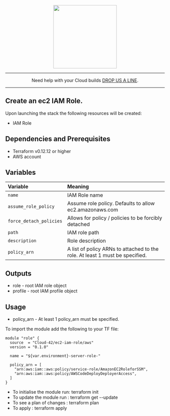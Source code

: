 <p align="center">
  <a href="https://www.cloud42.io/" target="_blank" rel="Homepage">
  <img width="200" height="200" src="https://www.cloud42.io/wp-content/uploads/2020/01/transparent_small.png">
  </a>
</p>

---
<p align="center">Need help with your Cloud builds <a href="https://www.cloud42.io/contact/" target="_blank" rel="ContactUS"> DROP US A LINE</a>.</p>

---
## Create an ec2 IAM Role. 

Upon launching the stack the following resources will be created:

 * IAM Role

## Dependencies and Prerequisites
 * Terraform v0.12.12 or higher
 * AWS account


## Variables
| Variable | Meaning |
| :------- | :----- |
| `name`| IAM Role name |
| `assume_role_policy`| Assume role policy. Defaults to allow ec2.amazonaws.com |
| `force_detach_policies`| Allows for policy / policies to be forcibly detached |
| `path`| IAM role path |
| `description`| Role description |
| `policy_arn`| A list of policy ARNs to attached to the role. At least 1 must be specified. |


## Outputs
 * role - root IAM role object
 * profile - root IAM profile object

## Usage

 * policy_arn - At least 1 policy_arn must be specified.

To import the module add the following to your TF file:
```
module "role" {
  source  = "Cloud-42/ec2-iam-role/aws"
  version = "0.1.0"

  name = "${var.environment}-server-role-"

  policy_arn = [
    "arn:aws:iam::aws:policy/service-role/AmazonEC2RoleforSSM",
    "arn:aws:iam::aws:policy/AWSCodeDeployDeployerAccess",
  ]
}
```
* To initialise the module run: terraform init
* To update the module run    : terraform get --update
* To see a plan of changes    : terraform plan
* To apply                    : terraform apply 

